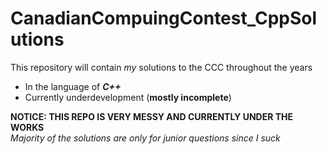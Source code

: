 # CanadianCompuingContest_CppSolutions

This repository will contain *my* solutions to the CCC throughout the years
- In the language of ***C++***
- Currently underdevelopment (**mostly incomplete**)

**NOTICE: THIS REPO IS VERY MESSY AND CURRENTLY UNDER THE WORKS**
<br />
_Majority of the solutions are only for junior questions since I suck_
